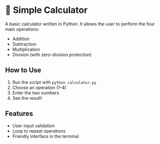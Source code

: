 # 🧮 Simple Calculator

A basic calculator written in Python. It allows the user to perform the four main operations:

- Addition
- Subtraction
- Multiplication
- Division (with zero-division protection)

## How to Use

1. Run the script with `python calculator.py`
2. Choose an operation (1–4)
3. Enter the two numbers
4. See the result!

## Features

- User input validation
- Loop to repeat operations
- Friendly interface in the terminal
